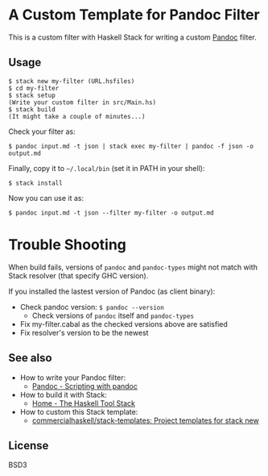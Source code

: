 # A Custom Template for Pandoc Filter

This is a custom filter with Haskell Stack for writing a custom [Pandoc](http://pandoc.org/) filter.

## Usage

```
$ stack new my-filter (URL.hsfiles)
$ cd my-filter
$ stack setup
(Write your custom filter in src/Main.hs)
$ stack build
(It might take a couple of minutes...)
```

Check your filter as:

```
$ pandoc input.md -t json | stack exec my-filter | pandoc -f json -o output.md
```

Finally, copy it to `~/.local/bin` (set it in PATH in your shell):

```
$ stack install
```

Now you can use it as:

```
$ pandoc input.md -t json --filter my-filter -o output.md
```

# Trouble Shooting

When build fails, versions of `pandoc` and `pandoc-types`
might not match with Stack resolver (that specify GHC version).

If you installed the lastest version of Pandoc (as client binary):

- Check pandoc version: `$ pandoc --version`
    - Check versions of `pandoc` itself and `pandoc-types`
- Fix my-filter.cabal as the checked versions above are satisfied
- Fix resolver's version to be the newest

## See also

- How to write your Pandoc filter:
    - [Pandoc - Scripting with pandoc](http://pandoc.org/scripting.html)
- How to build it with Stack:
    - [Home - The Haskell Tool Stack](https://docs.haskellstack.org/en/stable/README/)
- How to custom this Stack template:
    - [commercialhaskell/stack-templates: Project templates for stack new](https://github.com/commercialhaskell/stack-templates)

## License
BSD3
